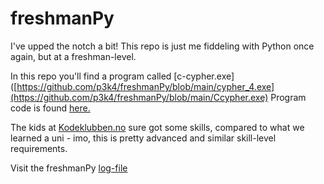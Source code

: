 # freshmanPy
I've upped the notch a bit! This repo is just me fiddeling with Python once again, but at a freshman-level.

In this repo you'll find a program called [c-cypher.exe]([https://github.com/p3k4/freshmanPy/blob/main/cypher_4.exe](https://github.com/p3k4/freshmanPy/blob/main/Ccypher.exe)
Program code is found [here.](https://github.com/p3k4/freshmanPy/blob/main/cypher_3.py)

The kids at [Kodeklubben.no](https://oppgaver.kidsakoder.no) sure got some skills, compared to what we learned a uni - imo, this is pretty advanced and 
similar skill-level requirements.

Visit the freshmanPy [log-file](https://github.com/p3k4/freshmanPy/blob/main/log.md)
